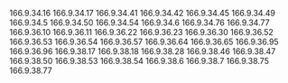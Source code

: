 166.9.34.16
166.9.34.17
166.9.34.41
166.9.34.42
166.9.34.45
166.9.34.49
166.9.34.5
166.9.34.50
166.9.34.54
166.9.34.6
166.9.34.76
166.9.34.77
166.9.36.10
166.9.36.11
166.9.36.22
166.9.36.23
166.9.36.30
166.9.36.52
166.9.36.53
166.9.36.54
166.9.36.57
166.9.36.64
166.9.36.65
166.9.36.95
166.9.36.96
166.9.38.17
166.9.38.18
166.9.38.28
166.9.38.46
166.9.38.47
166.9.38.50
166.9.38.53
166.9.38.54
166.9.38.6
166.9.38.7
166.9.38.75
166.9.38.77

